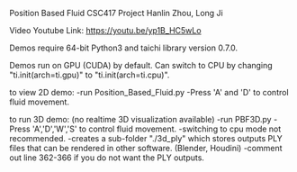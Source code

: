 Position Based Fluid
CSC417 Project
Hanlin Zhou, Long Ji

Video Youtube Link: https://youtu.be/yp1B_HC5wLo

Demos require 64-bit Python3 and taichi library version 0.7.0.

Demos run on GPU (CUDA) by default. 
Can switch to CPU by changing "ti.init(arch=ti.gpu)" to "ti.init(arch=ti.cpu)".

to view 2D demo:
-run Position_Based_Fluid.py
-Press 'A' and 'D' to control fluid movement.

to run 3D demo: (no realtime 3D visualization available)
-run PBF3D.py
-Press 'A','D','W','S' to control fluid movement.
-switching to cpu mode not recommended.
-creates a sub-folder "./3d_ply" which stores outputs PLY files that can be rendered in other software. (Blender, Houdini)
-comment out line 362-366 if you do not want the PLY outputs.
